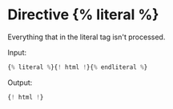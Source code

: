 Directive {% literal %}
==================

Everything that in the literal tag isn't processed.

Input:
```php
{% literal %}{! html !}{% endliteral %}
```

Output:
```php
{! html !}
```
